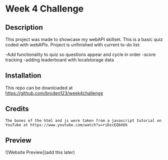# Week 4 Challenge

## Description

This project was made to showcase my webAPI skillset. This is a basic quiz coded with webAPIs. Project is unfinished with current to-do list:

-Add functionality to quiz so questions appear and cycle in order
-score tracking
-adding leaderboard with localstorage data

## Installation

This repo can be downloaded at https://github.com/broden123/week4challenge

## Credits

    The bones of the html and js were taken from a javascript tutorial on YouTube at https://www.youtube.com/watch?v=riDzcEQbX6k

## Preview

![Website Preview](add this later)
